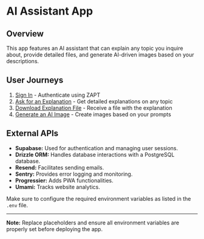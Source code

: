 # AI Assistant App

## Overview
This app features an AI assistant that can explain any topic you inquire about, provide detailed files, and generate AI-driven images based on your descriptions.

## User Journeys
1. [Sign In](docs/journeys/sign-in.md) - Authenticate using ZAPT
2. [Ask for an Explanation](docs/journeys/ask-explanation.md) - Get detailed explanations on any topic
3. [Download Explanation File](docs/journeys/download-explanation-file.md) - Receive a file with the explanation
4. [Generate an AI Image](docs/journeys/generate-ai-image.md) - Create images based on your prompts

## External APIs
- **Supabase:** Used for authentication and managing user sessions.
- **Drizzle ORM:** Handles database interactions with a PostgreSQL database.
- **Resend:** Facilitates sending emails.
- **Sentry:** Provides error logging and monitoring.
- **Progressier:** Adds PWA functionalities.
- **Umami:** Tracks website analytics.

Make sure to configure the required environment variables as listed in the `.env` file.

---
**Note:** Replace placeholders and ensure all environment variables are properly set before deploying the app.